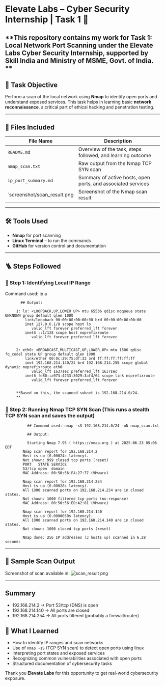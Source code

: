 # Elevate Labs – Cyber Security Internship | Task 1 🔐

**This repository contains my work for **Task 1: Local Network Port Scanning** under the Elevate Labs Cyber Security Internship, supported by Skill India and Ministry of MSME, Govt. of India.
**
---

## 🎯 Task Objective

Perform a scan of the local network using **Nmap** to identify open ports and understand exposed services. This task helps in learning basic **network reconnaissance**, a critical part of ethical hacking and penetration testing.

---

## 📁 Files Included

| File Name                  | Description                                                  |
|----------------------------|--------------------------------------------------------------|
| `README.md`                | Overview of the task, steps followed, and learning outcome   |
| `nmap_scan.txt`            | Raw output from the Nmap TCP SYN scan                        |
| `ip_port_summary.md`       | Summary of active hosts, open ports, and associated services |
| `screenshot/scan_result.png| Screenshot of the Nmap scan result                           |

---

## 🛠 Tools Used

- **Nmap** for port scanning
- **Linux Terminal** – to run the commands
- **GitHub** for version control and documentation

---
## 🪜 Steps Followed


### 🔹 Step 1: Identifying Local IP Range

   Command used: ip a
   
           ## Output: 
            
         1: lo: <LOOPBACK,UP,LOWER_UP> mtu 65536 qdisc noqueue state UNKNOWN group default qlen 1000
             link/loopback 00:00:00:00:00:00 brd 00:00:00:00:00:00
             inet 127.0.0.1/8 scope host lo
                valid_lft forever preferred_lft forever
             inet6 ::1/128 scope host noprefixroute 
                valid_lft forever preferred_lft forever
         
                
         2: eth0: <BROADCAST,MULTICAST,UP,LOWER_UP> mtu 1500 qdisc fq_codel state UP group default qlen 1000
             link/ether 00:0c:29:75:df:32 brd ff:ff:ff:ff:ff:ff
             inet 192.168.214.140/24 brd 192.168.214.255 scope global dynamic noprefixroute eth0
                valid_lft 1637sec preferred_lft 1637sec
             inet6 fe80::a973:4233:3029:3af4/64 scope link noprefixroute 
                valid_lft forever preferred_lft forever
         
         
         **Based on this, the scanned subnet is 192.168.214.0/24.
         **

                                                 
### 🔹 Step 2: Running Nmap TCP SYN Scan (This runs a stealth TCP SYN scan and saves the output)


            
              ## Command used: nmap -sS 192.168.214.0/24 -oN nmap_scan.txt
              
              ## Output: 
              
              Starting Nmap 7.95 ( https://nmap.org ) at 2025-06-23 05:06 EDT
            Nmap scan report for 192.168.214.2
            Host is up (0.00024s latency).
            Not shown: 999 closed tcp ports (reset)
            PORT   STATE SERVICE
            53/tcp open  domain
            MAC Address: 00:50:56:F4:27:77 (VMware)
            
            Nmap scan report for 192.168.214.254
            Host is up (0.00028s latency).
            All 1000 scanned ports on 192.168.214.254 are in closed states.
            Not shown: 1000 filtered tcp ports (no-response)
            MAC Address: 00:50:56:ED:A2:81 (VMware)
            
            Nmap scan report for 192.168.214.140
            Host is up (0.0000030s latency).
            All 1000 scanned ports on 192.168.214.140 are in closed states.
            Not shown: 1000 closed tcp ports (reset)
            
            Nmap done: 256 IP addresses (3 hosts up) scanned in 6.28 seconds




---
## 📸 Sample Scan Output

Screenshot of scan available in:  ![scan_result png](https://github.com/user-attachments/assets/4e98e882-09be-4c57-9d68-8f53213336c2)

---
## Summary 

  - 192.168.214.2 → Port 53/tcp (DNS) is open
  - 192.168.214.140 → All ports are closed
  - 192.168.214.254 → All ports filtered (probably a firewall/router)

## 🧠 What I Learned

- How to identify IP ranges and scan networks
- Use of `nmap -sS` (TCP SYN scan) to detect open ports using linux
- Interpreting port states and exposed services
- Recognizing common vulnerabilities associated with open ports
- Structured documentation of cybersecurity tasks






Thank you **Elevate Labs** for this opportunity to get real-world cybersecurity exposure.


